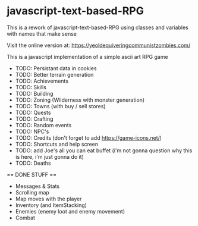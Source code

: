 # javascript-text-based-RPG
This is a rework of javascript-text-based-RPG using classes and variables with names that make sense

Visit the online version at: https://yeoldequiveringcommunistzombies.com/

This is a javascript implementation of a simple ascii art RPG game

* TODO: Persistant data in cookies
* TODO: Better terrain generation
* TODO: Achievements
* TODO: Skills
* TODO: Building
* TODO: Zoning (Wilderness with monster generation)
* TODO: Towns (with buy / sell stores)
* TODO: Quests
* TODO: Crafting
* TODO: Random events
* TODO: NPC's
* TODO: Credits (don't forget to add https://game-icons.net/)
* TODO: Shortcuts and help screen
* TODO: add Joe's all you can eat buffet (i'm not gonna question why this is here, i'm just gonna do it)
* TODO: Deaths

== DONE STUFF ==

* Messages & Stats
* Scrolling map
* Map moves with the player
* Inventory (and ItemStacking)
* Enemies (enemy loot and enemy movement)
* Combat